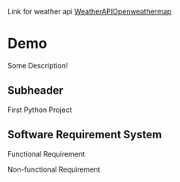 Link for weather api [WeatherAPIOpenweathermap](https://openweathermap.org/current#name)

# Demo

Some Description!

## Subheader

First Python Project

## Software Requirement System 
Functional Requirement

Non-functional Requirement
